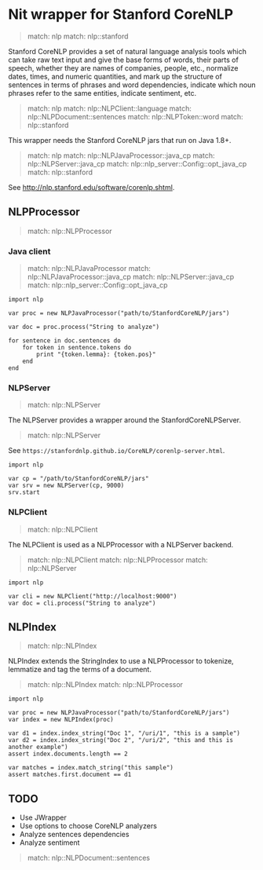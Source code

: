 # Nit wrapper for Stanford CoreNLP

> match: nlp
> match: nlp::stanford

Stanford CoreNLP provides a set of natural language analysis tools which can take
raw text input and give the base forms of words, their parts of speech, whether
they are names of companies, people, etc., normalize dates, times, and numeric
quantities, and mark up the structure of sentences in terms of phrases and word
dependencies, indicate which noun phrases refer to the same entities, indicate
sentiment, etc.

> match: nlp
> match: nlp::NLPClient::language
> match: nlp::NLPDocument::sentences
> match: nlp::NLPToken::word
> match: nlp::stanford

This wrapper needs the Stanford CoreNLP jars that run on Java 1.8+.

> match: nlp
> match: nlp::NLPJavaProcessor::java_cp
> match: nlp::NLPServer::java_cp
> match: nlp::nlp_server::Config::opt_java_cp
> match: nlp::stanford

See http://nlp.stanford.edu/software/corenlp.shtml.

## NLPProcessor

> match: nlp::NLPProcessor

### Java client

> match: nlp::NLPJavaProcessor
> match: nlp::NLPJavaProcessor::java_cp
> match: nlp::NLPServer::java_cp
> match: nlp::nlp_server::Config::opt_java_cp

~~~nit
import nlp

var proc = new NLPJavaProcessor("path/to/StanfordCoreNLP/jars")

var doc = proc.process("String to analyze")

for sentence in doc.sentences do
	for token in sentence.tokens do
		print "{token.lemma}: {token.pos}"
	end
end
~~~

### NLPServer

> match: nlp::NLPServer

The NLPServer provides a wrapper around the StanfordCoreNLPServer.

> match: nlp::NLPServer

See `https://stanfordnlp.github.io/CoreNLP/corenlp-server.html`.

~~~nit
import nlp

var cp = "/path/to/StanfordCoreNLP/jars"
var srv = new NLPServer(cp, 9000)
srv.start
~~~

### NLPClient

> match: nlp::NLPClient

The NLPClient is used as a NLPProcessor with a NLPServer backend.

> match: nlp::NLPClient
> match: nlp::NLPProcessor
> match: nlp::NLPServer

~~~nit
import nlp

var cli = new NLPClient("http://localhost:9000")
var doc = cli.process("String to analyze")
~~~

## NLPIndex

> match: nlp::NLPIndex

NLPIndex extends the StringIndex to use a NLPProcessor to tokenize, lemmatize and
tag the terms of a document.

> match: nlp::NLPIndex
> match: nlp::NLPProcessor

~~~nit
import nlp

var proc = new NLPJavaProcessor("path/to/StanfordCoreNLP/jars")
var index = new NLPIndex(proc)

var d1 = index.index_string("Doc 1", "/uri/1", "this is a sample")
var d2 = index.index_string("Doc 2", "/uri/2", "this and this is another example")
assert index.documents.length == 2

var matches = index.match_string("this sample")
assert matches.first.document == d1
~~~

## TODO

* Use JWrapper
* Use options to choose CoreNLP analyzers
* Analyze sentences dependencies
* Analyze sentiment

> match: nlp::NLPDocument::sentences

